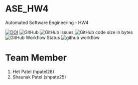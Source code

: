 # ASE_HW4
Automated Software Engineering - HW4

[![DOI](https://zenodo.org/badge/596268879.svg)](https://zenodo.org/badge/latestdoi/596268879)
![GitHub](https://img.shields.io/github/license/het-patel99/ASE_HW3)
![GitHub issues](https://img.shields.io/github/issues/het-patel99/ASE_HW3)
![GitHub code size in bytes](https://img.shields.io/github/languages/code-size/het-patel99/ASE_HW3)
![GitHub Workflow Status](https://img.shields.io/github/actions/workflow/status/katmit/ASE_HW2/unit_test.yml)
![github workflow](https://github.com/katmit/ASE_HW2/actions/workflows/unit_test.yml/badge.svg)

# Team Member

1. Het Patel (hpatel28)
2. Shaunak Patel (shpate25)